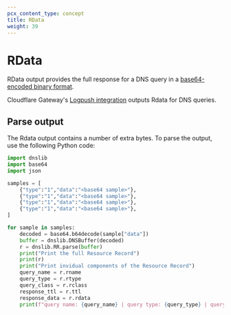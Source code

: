 ```yaml
---
pcx_content_type: concept
title: RData
weight: 39
---
```


# RData

RData output provides the full response for a DNS query in a [base64-encoded binary format](https://datatracker.ietf.org/doc/html/rfc1035#section-3.3).

Cloudflare Gateway's [Logpush integration](/logs/reference/log-fields/account/gateway_dns/) outputs Rdata for DNS queries.

## Parse output

The Rdata output contains a number of extra bytes. To parse the output, use the following Python code:

```python
import dnslib
import base64
import json

samples = [
    {"type":"1","data":"<base64 sample>"},
    {"type":"1","data":"<base64 sample>"},
    {"type":"1","data":"<base64 sample>"},
    {"type":"1","data":"<base64 sample>"},
]

for sample in samples:
    decoded = base64.b64decode(sample["data"])
    buffer = dnslib.DNSBuffer(decoded)
    r = dnslib.RR.parse(buffer)
    print("Print the full Resource Record")
    print(r)
    print("Print invidual components of the Resource Record")
    query_name = r.rname
    query_type = r.rtype
    query_class = r.rclass
    response_ttl = r.ttl
    response_data = r.rdata
    print(f"query name: {query_name} | query type: {query_type} | query class: {query_class} | ttl: {response_ttl} | rdata: {response_data}\n")
```
